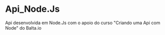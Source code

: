 # Api_Node.Js
Api desenvolvida em Node.Js com o apoio do curso "Criando uma Api com Node" do Balta.io
